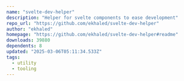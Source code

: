 ```yaml
---
name: "svelte-dev-helper"
description: "Helper for svelte components to ease development"
repo_url: "https://github.com/ekhaled/svelte-dev-helper"
author: "ekhaled"
homepage: "https://github.com/ekhaled/svelte-dev-helper#readme"
downloads: 39880
dependents: 8
updated: "2025-03-06T05:11:34.533Z"
tags: 
  - utility
  - tooling
---
```

